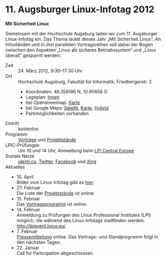 # 11. Augsburger Linux-Infotag 2012
__Mit Sicherheit Linux__

Gemeinsam mit der Hochschule Augsburg laden wir zum 11. Augsburger Linux-Infotag ein. Das Thema lautet dieses Jahr „Mit Sicherheit Linux“. An Infoständen und in drei parallelen Vortragsreihen soll dabei der Bogen zwischen den Aspekten „Linux als sicheres Betriebssystem“ und „Linux überall“ gespannt werden. 

<dl class="aufz">
  <dt>Zeit</dt>
  <dd>24. März 2012, 9:30–17:30 Uhr</dd>

  <dt>Ort</dt>
  <dd>Hochschule Augsburg, Fakultät für Informatik, Friedbergerstr. 2
    <ul style="margin-left: 0em;">
      <li>Koordinaten: 48.358196 N, 10.90658 O</li>
      <li>Lageplan:
         <a href="http://www.hs-augsburg.de/hochschule/lageplan/gebaeudeplan/rotes_tor/m-bau/m1/index.html">Innen</a>
      </li>
      <li>bei Openstreetmap: <a href="http://www.openstreetmap.org/index.html?mlat=48.3584&amp;mlon=10.9061&amp;zoom=16">Karte</a>
      </li><li>bei Google Maps: <a href="http://maps.google.de/maps?f=q&amp;hl=de&amp;geocode=&amp;q=48.358196,10.90658&amp;ie=UTF8&amp;t=k&amp;z=16&amp;iwloc=addr">Satellit</a>, <a href="http://maps.google.de/maps?f=q&amp;hl=de&amp;geocode=&amp;q=48.358196,10.90658&amp;ie=UTF8&amp;ll=48.358202,10.90657&amp;spn=0.009909,0.019913&amp;z=16&amp;iwloc=addr">Karte</a>, <a href="http://maps.google.de/maps?f=q&amp;q=48.358196,10.90658&amp;ie=UTF8&amp;ll=48.358202,10.90657&amp;spn=0.009909,0.019913&amp;t=h&amp;z=16&amp;iwloc=addr">Hybrid</a></li>
       <li> Parkmöglichkeiten vorhanden
    </li></ul>
  </dd>
  <dt>Eintritt</dt><dd>kostenlos</dd>
  <dt>Programm</dt><dd><a href="Programm/">Vorträge</a> und <a href="Staende/">Projektstände</a></dd>
  <dt>LPIC-Prüfungen</dt><dd>Um 10 und 14 Uhr, Anmeldung beim <a href="http://lpievent.lpice.eu/">LPI Central Europe</a></dd>
  <dt>Soziale Netze</dt><dd>
    <a href="http://identi.ca/litaugsburg">identi.ca</a>,
    <a href="http://twitter.com/lit_augsburg">Twitter</a>,
    <a href="https://www.facebook.com/events/324833857544203/">Facebook</a>
    und
   <a href="https://www.xing.com/events/11-augsburger-linux-infotag-2012-845949">Xing</a></dd>


<dt>Aktuelles</dt><dd>
<ul style="margin-left: -2em;">
<li>10. April<br>
Bilder vom Linux-Infotag gibt es <a href="http://www.bildereintopf.de/index.php?r=gallery/show&amp;id=1612">hier</a>.
</li><li>27. Februar<br>
Die Liste der <a href="Staende/">Projektstände</a> ist online.
</li><li>15. Februar<br>
Das <a href="Programm/">Vortragsprogramm</a> ist online.
</li><li>14. Februar<br>
Anmeldung zu Prüfungen des Linux Professional Institutes (LPI) möglich, die während des Linux-Infotags stattfinden werden: <a href="http://lpievent.lpice.eu/">http://lpievent.lpice.eu/</a> 
</li><li>7. Februar<br>
<a href="Presse">Pressemitteilung</a> online. Das Vortrags- und Standprogramm folgt in den nächsten Tagen.
</li><li> 22. Januar<br>Call for Participation abgeschlossen.</li>
<ul>
